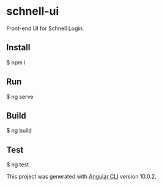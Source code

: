 # schnell-ui

Front-end UI for Schnell Login.

## Install

$ npm i

## Run

$ ng serve

## Build

$ ng build

## Test

$ ng test

This project was generated with [Angular CLI](https://github.com/angular/angular-cli) version 10.0.2.

